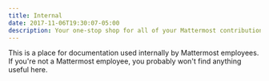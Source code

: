```yaml
---
title: Internal
date: 2017-11-06T19:30:07-05:00
description: Your one-stop shop for all of your Mattermost contribution, integration, and extension needs.
---
```


This is a place for documentation used internally by Mattermost employees. If you're not a Mattermost employee, you probably won't find anything useful here.
